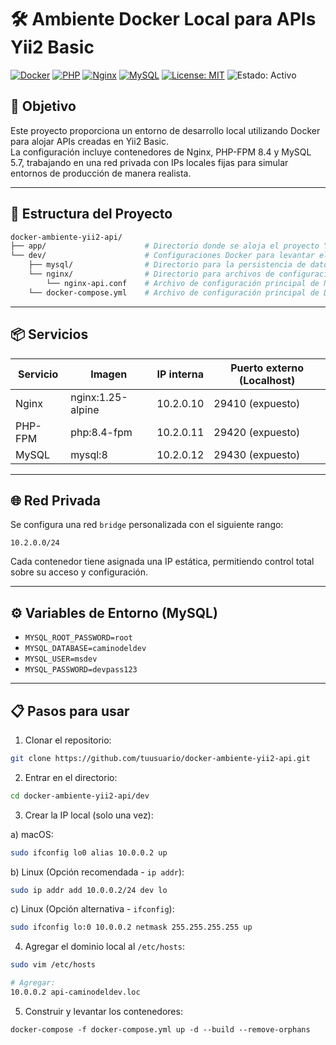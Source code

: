 # 🛠️ Ambiente Docker Local para APIs Yii2 Basic

[![Docker](https://img.shields.io/badge/docker-%230db7ed.svg?style=flat-square&logo=docker&logoColor=white)](https://www.docker.com/)
[![PHP](https://img.shields.io/badge/php-8.4-777BB4.svg?style=flat-square)](https://www.php.net/)
[![Nginx](https://img.shields.io/badge/nginx-1.20-009639.svg?style=flat-square)](https://nginx.org/)
[![MySQL](https://img.shields.io/badge/mysql-5.7-4479A1.svg?style=flat-square)](https://www.mysql.com/)
[![License: MIT](https://img.shields.io/badge/License-MIT-yellow.svg?style=flat-square)](https://opensource.org/licenses/MIT)
![Estado: Activo](https://img.shields.io/badge/Estado-Activo-success)

## 🎯 Objetivo
Este proyecto proporciona un entorno de desarrollo local utilizando Docker para alojar APIs creadas en Yii2 Basic.  
La configuración incluye contenedores de Nginx, PHP-FPM 8.4 y MySQL 5.7, trabajando en una red privada con IPs locales fijas para simular entornos de producción de manera realista.

---

## 📁 Estructura del Proyecto
```bash
docker-ambiente-yii2-api/
├── app/                      # Directorio donde se aloja el proyecto Yii2 Basic (API)
└── dev/                      # Configuraciones Docker para levantar el ambiente local
    ├── mysql/                # Directorio para la persistencia de datos de MySQL
    └── nginx/                # Directorio para archivos de configuración de Nginx
        └── nginx-api.conf    # Archivo de configuración principal de Nginx para la API
    └── docker-compose.yml    # Archivo de configuración principal de Docker Compose.
```

---
## 📦 Servicios

| Servicio | Imagen           | IP interna | Puerto externo (Localhost) |
|----------|------------------|------------|----------------------------|
| Nginx    | nginx:1.25-alpine | 10.2.0.10  | 29410 (expuesto)           |
| PHP-FPM  | php:8.4-fpm       | 10.2.0.11  | 29420 (expuesto)           |
| MySQL    | mysql:8           | 10.2.0.12  | 29430 (expuesto)           |

---

## 🌐 Red Privada

Se configura una red `bridge` personalizada con el siguiente rango:

```
10.2.0.0/24
```

Cada contenedor tiene asignada una IP estática, permitiendo control total sobre su acceso y configuración.

---

## ⚙️ Variables de Entorno (MySQL)

- `MYSQL_ROOT_PASSWORD=root`
- `MYSQL_DATABASE=caminodeldev`
- `MYSQL_USER=msdev`
- `MYSQL_PASSWORD=devpass123`

---

## 📋 Pasos para usar

1. Clonar el repositorio:

```bash
git clone https://github.com/tuusuario/docker-ambiente-yii2-api.git
```

2. Entrar en el directorio:

```bash
cd docker-ambiente-yii2-api/dev
```

3. Crear la IP local (solo una vez):

a) macOS:
```bash
sudo ifconfig lo0 alias 10.0.0.2 up
```

b) Linux (Opción recomendada - `ip addr`):
```bash
sudo ip addr add 10.0.0.2/24 dev lo
```

c) Linux (Opción alternativa - `ifconfig`):
```bash
sudo ifconfig lo:0 10.0.0.2 netmask 255.255.255.255 up
```

4. Agregar el dominio local al `/etc/hosts`:

```bash
sudo vim /etc/hosts

# Agregar:
10.0.0.2 api-caminodeldev.loc
```

5. Construir y levantar los contenedores:

```
docker-compose -f docker-compose.yml up -d --build --remove-orphans
```

